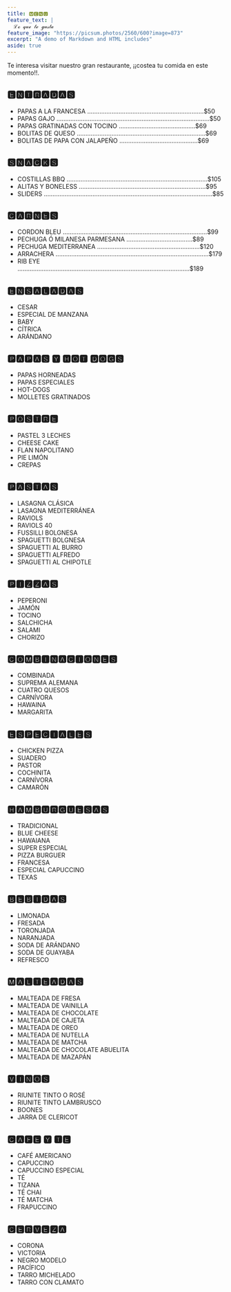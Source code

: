 ```yaml
---
title: 🅼🅴🅽🆄
feature_text: |
  ℒℴ 𝓆𝓊ℯ 𝓉ℯ ℊ𝓊𝓈𝓉𝒶
feature_image: "https://picsum.photos/2560/600?image=873"
excerpt: "A demo of Markdown and HTML includes"
aside: true
---
```



Te interesa visitar nuestro gran restaurante, ¡¡costea tu comida en este momento!!.


## 🅴🅽🆃🆁🅰🅳🅰🆂

* PAPAS A LA FRANCESA ...................................................................$50
* PAPAS GAJO ........................................................................................$50
* PAPAS GRATINADAS CON TOCINO ............................................$69
* BOLITAS DE QUESO ..........................................................................$69
* BOLITAS DE PAPA CON JALAPEÑO .............................................$69


## 🆂🅽🅰🅲🅺🆂

* COSTILLAS BBQ .................................................................................$105
* ALITAS Y BONELESS .........................................................................$95
* SLIDERS .................................................................................................$85


## 🅲🅰🆁🅽🅴🆂

* CORDON BLEU ...................................................................................$99
* PECHUGA Ó MILANESA PARMESANA ......................................$89
* PECHUGA MEDITERRANEA ...........................................................$120
* ARRACHERA ........................................................................................$179
* RIB EYE ...................................................................................................$189


## 🅴🅽🆂🅰🅻🅰🅳🅰🆂

* CESAR
* ESPECIAL DE MANZANA
* BABY
* CÍTRICA
* ARÁNDANO


## 🅿🅰🅿🅰🆂 🆈 🅷🅾🆃 🅳🅾🅶🆂

* PAPAS HORNEADAS
* PAPAS ESPECIALES
* HOT-DOGS
* MOLLETES GRATINADOS


## 🅿🅾🆂🆃🆁🅴

* PASTEL 3 LECHES
* CHEESE CAKE
* FLAN NAPOLITANO
* PIE LIMÓN
* CREPAS


## 🅿🅰🆂🆃🅰🆂

* LASAGNA CLÁSICA
* LASAGNA MEDITERRÁNEA
* RAVIOLS
* RAVIOLS 40
* FUSSILLI BOLGNESA
* SPAGUETTI BOLGNESA
* SPAGUETTI AL BURRO
* SPAGUETTI ALFREDO
* SPAGUETTI AL CHIPOTLE


## 🅿🅸🆉🆉🅰🆂

* PEPERONI
* JAMÓN
* TOCINO
* SALCHICHA
* SALAMI
* CHORIZO


## 🅲🅾🅼🅱🅸🅽🅰🅲🅸🅾🅽🅴🆂

* COMBINADA
* SUPREMA ALEMANA
* CUATRO QUESOS
* CARNÍVORA
* HAWAINA
* MARGARITA


## 🅴🆂🅿🅴🅲🅸🅰🅻🅴🆂

* CHICKEN PIZZA
* SUADERO
* PASTOR
* COCHINITA
* CARNÍVORA
* CAMARÓN


## 🅷🅰🅼🅱🆄🆁🅶🆄🅴🆂🅰🆂

* TRADICIONAL
* BLUE CHEESE
* HAWAIANA
* SUPER ESPECIAL
* PIZZA BURGUER
* FRANCESA
* ESPECIAL CAPUCCINO
* TEXAS






## 🅱🅴🅱🅸🅳🅰🆂

* LIMONADA
* FRESADA
* TORONJADA
* NARANJADA
* SODA DE ARÁNDANO
* SODA DE GUAYABA
* REFRESCO


## 🅼🅰🅻🆃🅴🅰🅳🅰🆂

* MALTEADA DE FRESA
* MALTEADA DE VAINILLA
* MALTEADA DE CHOCOLATE
* MALTEADA DE CAJETA
* MALTEADA DE OREO
* MALTEADA DE NUTELLA
* MALTEADA DE MATCHA
* MALTEADA DE CHOCOLATE ABUELITA
* MALTEADA DE MAZAPÁN


## 🆅🅸🅽🅾🆂

* RIUNITE TINTO O ROSÉ
* RIUNITE TINTO LAMBRUSCO
* BOONES
* JARRA DE CLERICOT


## 🅲🅰🅵🅴 🆈 🆃🅴

* CAFÉ AMERICANO
* CAPUCCINO
* CAPUCCINO ESPECIAL
* TÉ
* TIZANA
* TÉ CHAI
* TÉ MATCHA
* FRAPUCCINO


## 🅲🅴🆁🆅🅴🆉🅰

* CORONA
* VICTORIA
* NEGRO MODELO
* PACÍFICO
* TARRO MICHELADO
* TARRO CON CLAMATO

